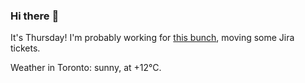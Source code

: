 ### Hi there :wave:

It's Thursday! I'm probably working for [this bunch](https://github.com/kohofinancial), moving some Jira tickets.

Weather in Toronto: sunny, at +12°C.
